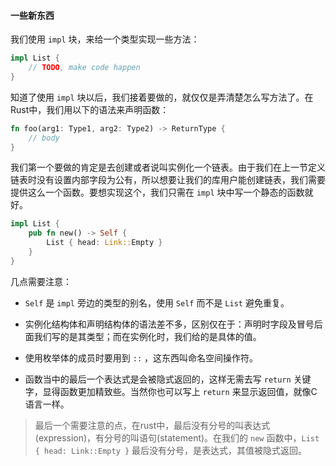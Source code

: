 #### 一些新东西

我们使用 ```impl``` 块，来给一个类型实现一些方法：

```rust
impl List {
    // TODO, make code happen
}
```

知道了使用 ```impl``` 块以后，我们接着要做的，就仅仅是弄清楚怎么写方法了。在Rust中，我们用以下的语法来声明函数：

```rust
fn foo(arg1: Type1, arg2: Type2) -> ReturnType {
    // body
}
```

我们第一个要做的肯定是去创建或者说叫实例化一个链表。由于我们在上一节定义链表时没有设置内部字段为公有，所以想要让我们的库用户能创建链表，我们需要提供这么一个函数。要想实现这个，我们只需在 ```impl``` 块中写一个静态的函数就好。

```rust
impl List {
    pub fn new() -> Self {
        List { head: Link::Empty }
    }
}
```

几点需要注意：

*  ```Self``` 是 ```impl``` 旁边的类型的别名，使用 ```Self``` 而不是 ```List``` 避免重复。
* 实例化结构体和声明结构体的语法差不多，区别仅在于：声明时字段及冒号后面我们写的是其类型；而在实例化时，我们给的是具体的值。

* 使用枚举体的成员时要用到 ```::``` ，这东西叫命名空间操作符。
* 函数当中的最后一个表达式是会被隐式返回的，这样无需去写 ```return``` 关键字，显得函数更加精致些。当然你也可以写上 ```return``` 来显示返回值，就像C语言一样。

> 最后一个需要注意的点，在rust中，最后没有分号的叫表达式(expression)，有分号的叫语句(statement)。在我们的 ```new``` 函数中，```List { head: Link::Empty }``` 最后没有分号，是表达式，其值被隐式返回。